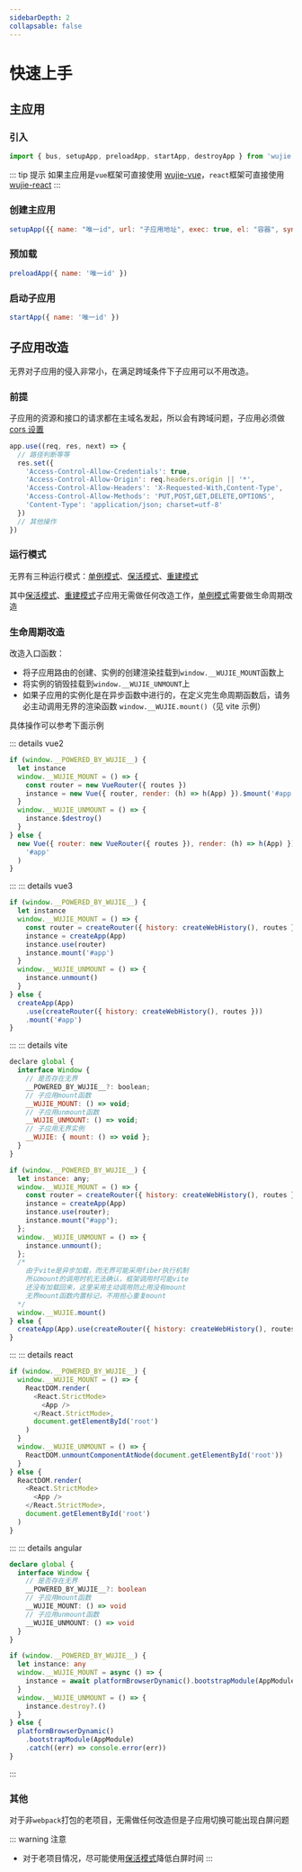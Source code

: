 ```yaml
---
sidebarDepth: 2
collapsable: false
---
```


# 快速上手

## 主应用

### 引入

```javascript
import { bus, setupApp, preloadApp, startApp, destroyApp } from 'wujie'
```

::: tip 提示
如果主应用是`vue`框架可直接使用 [wujie-vue](/pack/)，`react`框架可直接使用 [wujie-react](/pack/react.html)
:::

### 创建主应用

```javascript
setupApp({{ name: "唯一id", url: "子应用地址", exec: true, el: "容器", sync: true }})
```

### 预加载

```javascript
preloadApp({ name: '唯一id' })
```

### 启动子应用

```javascript
startApp({ name: '唯一id' })
```

## 子应用改造

无界对子应用的侵入非常小，在满足跨域条件下子应用可以不用改造。

### 前提

子应用的资源和接口的请求都在主域名发起，所以会有跨域问题，子应用必须做[cors 设置](https://developer.mozilla.org/zh-CN/docs/Web/HTTP/CORS)

```javascript
app.use((req, res, next) => {
  // 路径判断等等
  res.set({
    'Access-Control-Allow-Credentials': true,
    'Access-Control-Allow-Origin': req.headers.origin || '*',
    'Access-Control-Allow-Headers': 'X-Requested-With,Content-Type',
    'Access-Control-Allow-Methods': 'PUT,POST,GET,DELETE,OPTIONS',
    'Content-Type': 'application/json; charset=utf-8'
  })
  // 其他操作
})
```

### 运行模式

无界有三种运行模式：[单例模式](/guide/mode.html#单例模式)、[保活模式](/guide/mode.html#保活模式)、[重建模式](/guide/mode.html#重建模式)

其中[保活模式](/guide/mode.html#保活模式)、[重建模式](/guide/mode.html#重建模式)子应用无需做任何改造工作，[单例模式](/guide/mode.html#单例模式)需要做生命周期改造

### 生命周期改造

改造入口函数：

- 将子应用路由的创建、实例的创建渲染挂载到`window.__WUJIE_MOUNT`函数上
- 将实例的销毁挂载到`window.__WUJIE_UNMOUNT`上
- 如果子应用的实例化是在异步函数中进行的，在定义完生命周期函数后，请务必主动调用无界的渲染函数 `window.__WUJIE.mount()`（见 vite 示例）

具体操作可以参考下面示例

::: details vue2

```javascript
if (window.__POWERED_BY_WUJIE__) {
  let instance
  window.__WUJIE_MOUNT = () => {
    const router = new VueRouter({ routes })
    instance = new Vue({ router, render: (h) => h(App) }).$mount('#app')
  }
  window.__WUJIE_UNMOUNT = () => {
    instance.$destroy()
  }
} else {
  new Vue({ router: new VueRouter({ routes }), render: (h) => h(App) }).$mount(
    '#app'
  )
}
```

:::
::: details vue3

```javascript
if (window.__POWERED_BY_WUJIE__) {
  let instance
  window.__WUJIE_MOUNT = () => {
    const router = createRouter({ history: createWebHistory(), routes })
    instance = createApp(App)
    instance.use(router)
    instance.mount('#app')
  }
  window.__WUJIE_UNMOUNT = () => {
    instance.unmount()
  }
} else {
  createApp(App)
    .use(createRouter({ history: createWebHistory(), routes }))
    .mount('#app')
}
```

:::
::: details vite

```javascript
declare global {
  interface Window {
    // 是否存在无界
    __POWERED_BY_WUJIE__?: boolean;
    // 子应用mount函数
    __WUJIE_MOUNT: () => void;
    // 子应用unmount函数
    __WUJIE_UNMOUNT: () => void;
    // 子应用无界实例
    __WUJIE: { mount: () => void };
  }
}

if (window.__POWERED_BY_WUJIE__) {
  let instance: any;
  window.__WUJIE_MOUNT = () => {
    const router = createRouter({ history: createWebHistory(), routes });
    instance = createApp(App)
    instance.use(router);
    instance.mount("#app");
  };
  window.__WUJIE_UNMOUNT = () => {
    instance.unmount();
  };
  /*
    由于vite是异步加载，而无界可能采用fiber执行机制
    所以mount的调用时机无法确认，框架调用时可能vite
    还没有加载回来，这里采用主动调用防止用没有mount
    无界mount函数内置标记，不用担心重复mount
  */
  window.__WUJIE.mount()
} else {
  createApp(App).use(createRouter({ history: createWebHistory(), routes })).mount("#app");
}

```

:::
::: details react

```javascript
if (window.__POWERED_BY_WUJIE__) {
  window.__WUJIE_MOUNT = () => {
    ReactDOM.render(
      <React.StrictMode>
        <App />
      </React.StrictMode>,
      document.getElementById('root')
    )
  }
  window.__WUJIE_UNMOUNT = () => {
    ReactDOM.unmountComponentAtNode(document.getElementById('root'))
  }
} else {
  ReactDOM.render(
    <React.StrictMode>
      <App />
    </React.StrictMode>,
    document.getElementById('root')
  )
}
```

:::
::: details angular

```typescript
declare global {
  interface Window {
    // 是否存在无界
    __POWERED_BY_WUJIE__?: boolean
    // 子应用mount函数
    __WUJIE_MOUNT: () => void
    // 子应用unmount函数
    __WUJIE_UNMOUNT: () => void
  }
}

if (window.__POWERED_BY_WUJIE__) {
  let instance: any
  window.__WUJIE_MOUNT = async () => {
    instance = await platformBrowserDynamic().bootstrapModule(AppModule)
  }
  window.__WUJIE_UNMOUNT = () => {
    instance.destroy?.()
  }
} else {
  platformBrowserDynamic()
    .bootstrapModule(AppModule)
    .catch((err) => console.error(err))
}
```

:::

### 其他

对于非`webpack`打包的老项目，无需做任何改造但是子应用切换可能出现白屏问题

::: warning 注意

- 对于老项目情况，尽可能使用[保活模式](/guide/mode.html#保活模式)降低白屏时间
  :::
